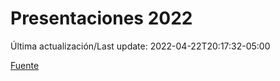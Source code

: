 # Presentaciones 2022

Última actualización/Last update: 2022-04-22T20:17:32-05:00

 [Fuente](https://www.gob.mx/salud/documentos/presentaciones-2022)
